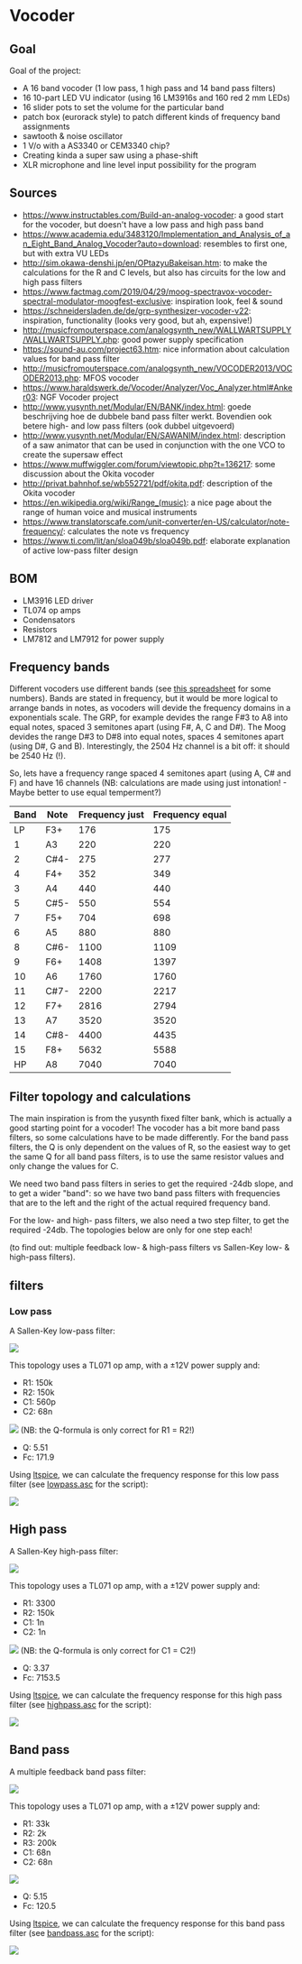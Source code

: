 # Vocoder

## Goal

Goal of the project:
- A 16 band vocoder (1 low pass, 1 high pass and 14 band pass filters)
- 16 10-part LED VU indicator (using 16 LM3916s and 160 red 2 mm LEDs)
- 16 slider pots to set the volume for the particular band
- patch box (eurorack style) to patch different kinds of frequency band assignments
- sawtooth & noise oscillator
- 1 V/o with a AS3340 or CEM3340 chip?
- Creating kinda a super saw using a phase-shift
- XLR microphone and line level input possibility for the program

## Sources

- https://www.instructables.com/Build-an-analog-vocoder: a good start for the vocoder, but doesn't have a low pass and high pass band
- https://www.academia.edu/3483120/Implementation_and_Analysis_of_an_Eight_Band_Analog_Vocoder?auto=download: resembles to first one, but with extra VU LEDs
- http://sim.okawa-denshi.jp/en/OPtazyuBakeisan.htm: to make the calculations for the R and C levels, but also has circuits for the low and high pass filters
- https://www.factmag.com/2019/04/29/moog-spectravox-vocoder-spectral-modulator-moogfest-exclusive: inspiration look, feel & sound
- https://schneidersladen.de/de/grp-synthesizer-vocoder-v22: inspiration, functionality (looks very good, but ah, expensive!)
- http://musicfromouterspace.com/analogsynth_new/WALLWARTSUPPLY/WALLWARTSUPPLY.php: good power supply specification
- https://sound-au.com/project63.htm: nice information about calculation values for band pass filter
- http://musicfromouterspace.com/analogsynth_new/VOCODER2013/VOCODER2013.php: MFOS vocoder
- https://www.haraldswerk.de/Vocoder/Analyzer/Voc_Analyzer.html#Anker03: NGF Vocoder project
- http://www.yusynth.net/Modular/EN/BANK/index.html: goede beschrijving hoe de dubbele band pass filter werkt. Bovendien ook betere high- and low pass filters (ook dubbel uitgevoerd)
- http://www.yusynth.net/Modular/EN/SAWANIM/index.html: description of a saw animator that can be used in conjunction with the one VCO to create the supersaw effect
- https://www.muffwiggler.com/forum/viewtopic.php?t=136217: some discussion about the Okita vocoder
- http://privat.bahnhof.se/wb552721/pdf/okita.pdf: description of the Okita vocoder
- https://en.wikipedia.org/wiki/Range_(music): a nice page about the range of human voice and musical instruments
- https://www.translatorscafe.com/unit-converter/en-US/calculator/note-frequency/: calculates the note vs frequency
- https://www.ti.com/lit/an/sloa049b/sloa049b.pdf: elaborate explanation of active low-pass filter design

## BOM

- LM3916 LED driver
- TL074 op amps
- Condensators
- Resistors
- LM7812 and LM7912 for power supply

## Frequency bands

Different vocoders use different bands (see [this spreadsheet](bands.xlsx) for some numbers). Bands are stated in frequency, but it would be more logical to arrange bands in notes, as vocoders will devide the frequency domains in a exponentials scale. The GRP, for example devides the range F#3 to A8 into equal notes, spaced 3 semitones apart (using F#, A, C and D#). The Moog devides the range D#3 to D#8 into equal notes, spaces 4 semitones apart (using D#, G and B). Interestingly, the 2504 Hz channel is a bit off: it should be 2540 Hz (!).

So, lets have a frequency range spaced 4 semitones apart (using A, C# and F) and have 16 channels (NB: calculations are made using just intonation! - Maybe better to use equal temperment?)

| Band | Note | Frequency just | Frequency equal |
|------|------|----------------|-----------------|
| LP | F3+ | 176 | 175 |
| 1 | A3 | 220 | 220 |
| 2 | C#4- | 275 | 277 |
| 4 | F4+ | 352 | 349 |
| 3 | A4 | 440 | 440 |
| 5 | C#5- | 550 | 554 |
| 7 | F5+ | 704 | 698 |
| 6 | A5 | 880 | 880 |
| 8 | C#6- | 1100 | 1109 |
| 9 | F6+ | 1408 | 1397 |
| 10 | A6 | 1760 | 1760 |
| 11 | C#7- | 2200 | 2217 |
| 12 | F7+ | 2816 | 2794 |
| 13 | A7 | 3520 | 3520 |
| 14 | C#8- | 4400 | 4435 |
| 15 | F8+ | 5632 | 5588 |
| HP | A8 | 7040 | 7040 |

## Filter topology and calculations

The main inspiration is from the yusynth fixed filter bank, which is actually a good starting point for a vocoder! The vocoder has a bit more band pass filters, so some calculations have to be made differently. For the band pass filters, the Q is only dependent on the values of R, so the easiest way to get the same Q for all band pass filters, is to use the same resistor values and only change the values for C.

We need two band pass filters in series to get the required -24db slope, and to get a wider "band": so we have two band pass filters with frequencies that are to the left and the right of the actual required frequency band.

For the low- and high- pass filters, we also need a two step filter, to get the required -24db. The topologies below are only for one step each!

(to find out: multiple feedback low- & high-pass filters vs Sallen-Key low- & high-pass filters).

## filters

### Low pass

A Sallen-Key low-pass filter:

![](lowpass.png)

This topology uses a TL071 op amp, with a ±12V power supply and:
- R1: 150k
- R2: 150k
- C1: 560p
- C2: 68n

![](lowpass-formula.png)
(NB: the Q-formula is only correct for R1 = R2!)

- Q: 5.51
- Fc: 171.9

Using [ltspice](https://www.analog.com/en/design-center/design-tools-and-calculators/ltspice-simulator.html), we can calculate the frequency response for this low pass filter (see [lowpass.asc](lowpass.asc) for the script):

![](lowpass-graph.png)

## High pass

A Sallen-Key high-pass filter:

![](highpass.png)

This topology uses a TL071 op amp, with a ±12V power supply and:
- R1: 3300
- R2: 150k
- C1: 1n
- C2: 1n

![](highpass-formula.png)
(NB: the Q-formula is only correct for C1 = C2!)

- Q: 3.37
- Fc: 7153.5

Using [ltspice](https://www.analog.com/en/design-center/design-tools-and-calculators/ltspice-simulator.html), we can calculate the frequency response for this high pass filter (see [highpass.asc](highpass.asc) for the script):

![](highpass-graph.png)

## Band pass

A multiple feedback band pass filter:

![](bandpass.png)

This topology uses a TL071 op amp, with a ±12V power supply and:
- R1: 33k
- R2: 2k
- R3: 200k
- C1: 68n
- C2: 68n

![](bandpass-formula.png)

- Q: 5.15
- Fc: 120.5

Using [ltspice](https://www.analog.com/en/design-center/design-tools-and-calculators/ltspice-simulator.html), we can calculate the frequency response for this band pass filter (see [bandpass.asc](bandpass.asc) for the script):

![](bandpass-graph.png)
